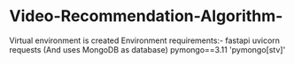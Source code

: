# Video-Recommendation-Algorithm-

Virtual environment is created
Environment requirements:-
fastapi uvicorn requests 
(And uses MongoDB as database)
pymongo==3.11
'pymongo[stv]'
